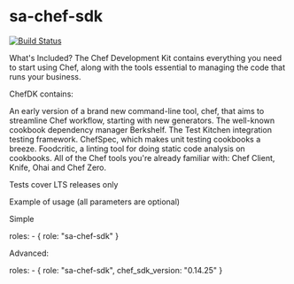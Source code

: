 sa-chef-sdk
===========

[![Build Status](https://travis-ci.org/softasap/sa-chef-sdk.svg?branch=master)](https://travis-ci.org/softasap/sa-chef-sdk)

What's Included?
The Chef Development Kit contains everything you need to start using Chef, along with the tools essential to managing the code that runs your business.

ChefDK contains:

An early version of a brand new command-line tool, chef, that aims to streamline Chef workflow, starting with new generators.
The well-known cookbook dependency manager Berkshelf.
The Test Kitchen integration testing framework.
ChefSpec, which makes unit testing cookbooks a breeze.
Foodcritic, a linting tool for doing static code analysis on cookbooks.
All of the Chef tools you're already familiar with: Chef Client, Knife, Ohai and Chef Zero.


Tests cover LTS releases only

Example of usage (all parameters are optional)

Simple

  roles:
    - {
        role: "sa-chef-sdk"
      }


Advanced:


  roles:
    - {
        role: "sa-chef-sdk",
        chef_sdk_version: "0.14.25"
      }
